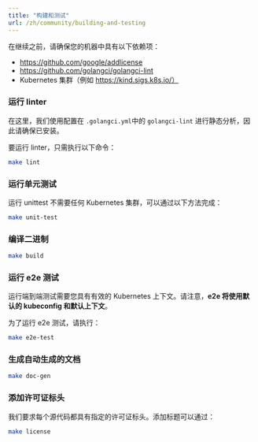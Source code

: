 ```yaml
---
title: "构建和测试"
url: /zh/community/building-and-testing
---
```


在继续之前，请确保您的机器中具有以下依赖项：

- https://github.com/google/addlicense
- https://github.com/golangci/golangci-lint
- Kubernetes 集群（例如 https://kind.sigs.k8s.io/）

### 运行 linter

在这里，我们使用配置在 `.golangci.yml`中的 `golangci-lint` 进行静态分析，因此请确保已安装。

要运行 linter，只需执行以下命令：

```sh
make lint
```

### 运行单元测试

运行 unittest 不需要任何 Kubernetes 集群，可以通过以下方法完成：

```sh
make unit-test
```

### 编译二进制

```sh
make build
```

### 运行 e2e 测试

运行端到端测试需要您具有有效的 Kubernetes 上下文。请注意，**e2e 将使用默认的 kubeconfig 和默认上下文**。

为了运行 e2e 测试，请执行：

```sh
make e2e-test
```

### 生成自动生成的文档

```sh
make doc-gen
```

### 添加许可证标头

我们要求每个源代码都具有指定的许可证标头。添加标题可以通过： 

```sh
make license
```